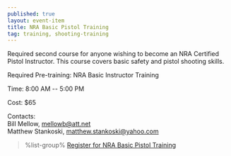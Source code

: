 ```yaml
---
published: true
layout: event-item
title: NRA Basic Pistol Training
tag: training, shooting-training
---
```


Required second course for anyone wishing to become an NRA Certified Pistol Instructor. This course covers basic safety and pistol shooting skills.

Required Pre-training: NRA Basic Instructor Training

Time: 8:00 AM -- 5:00 PM
 
Cost: $65
 
Contacts:<br>
Bill Mellow, [mellowb@att.net](mailto:mellowb@att.net)<br>
Matthew Stankoski, [matthew.stankoski@yahoo.com](mailto:matthew.stankoski@yahoo.com)


> %list-group%
> <a href="https://scoutingevent.com/066-79854" class="list-group-item">Register for NRA Basic Pistol Training</a>
